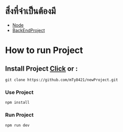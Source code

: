 # สิ่งที่จำเป็นต้องมี

- [Node](https://nodejs.org/en)
- [BackEndProject](https://github.com/mTy8421/test)

# How to run Project

## Install Project [Click](https://github.com/mTy8421/newProject/archive/refs/heads/main.zip) or :

```
git clone https://github.com/mTy8421/newProject.git
```

### Use Project

```
npm install
```

### Run Project

```
npm run dev
```
